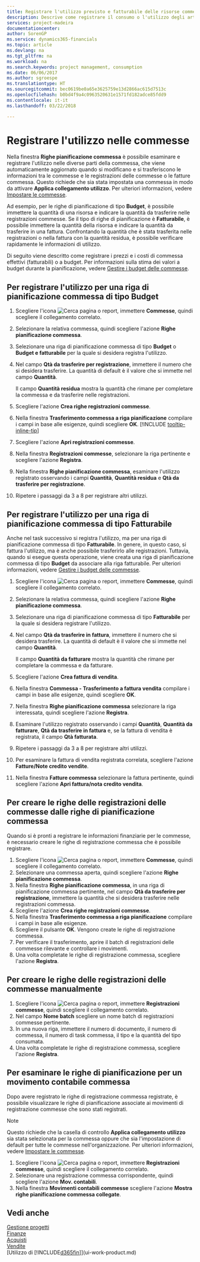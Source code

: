```yaml
---
title: Registrare l'utilizzo previsto e fatturabile delle risorse commesse| Documenti Microsoft
description: Descrive come registrare il consumo o l'utilizzo degli articoli o di risorse nelle commesse per semplificare la gestione progetti.
services: project-madeira
documentationcenter: 
author: SorenGP
ms.service: dynamics365-financials
ms.topic: article
ms.devlang: na
ms.tgt_pltfrm: na
ms.workload: na
ms.search.keywords: project management, consumption
ms.date: 06/06/2017
ms.author: sgroespe
ms.translationtype: HT
ms.sourcegitcommit: bec0619be0a65e3625759e13d2866ac615d7513c
ms.openlocfilehash: b0bd4f9a4c0963520631e1571fd182adce85fdd9
ms.contentlocale: it-it
ms.lasthandoff: 03/22/2018

---
```

# <a name="record-usage-for-jobs"></a>Registrare l'utilizzo nelle commesse
Nella finestra **Righe pianificazione commessa** è possibile esaminare e registrare l'utilizzo nelle diverse parti della commessa, che viene automaticamente aggiornato quando si modificano e si trasferiscono le informazioni tra le commesse e le registrazioni delle commesse o le fatture commessa. Questo richiede che sia stata impostata una commessa in modo da attivare **Applica collegamento utilizzo**. Per ulteriori informazioni, vedere [Impostare le commesse](projects-how-setup-jobs.md).  

Ad esempio, per le righe di pianificazione di tipo **Budget**, è possibile immettere la quantità di una risorsa e indicare la quantità da trasferire nelle registrazioni commesse. Se il tipo di righe di pianificazione è **Fatturabile**, è possibile immettere la quantità della risorsa e indicare la quantità da trasferire in una fattura. Confrontando la quantità che è stata trasferita nelle registrazioni o nella fattura con la quantità residua, è possibile verificare rapidamente le informazioni di utilizzo.

Di seguito viene descritto come registrare i prezzi e i costi di commessa effettivi (fatturabili) o a budget. Per informazioni sulla stima dei valori a budget durante la pianificazione, vedere [Gestire i budget delle commesse](projects-how-manage-budgets.md).

## <a name="to-record-usage-for-a-job-planning-line-of-type-budget"></a>Per registrare l'utilizzo per una riga di pianificazione commessa di tipo Budget
1. Scegliere l'icona ![Cerca pagina o report](media/ui-search/search_small.png "icona Cerca pagina o report"), immettere **Commesse**, quindi scegliere il collegamento correlato.  
2. Selezionare la relativa commessa, quindi scegliere l'azione **Righe pianificazione commessa**.
3. Selezionare una riga di pianificazione commessa di tipo **Budget** o **Budget e fatturabile** per la quale si desidera registra l'utilizzo.
4. Nel campo **Qtà da trasferire per registrazione**, immettere il numero che si desidera trasferire. La quantità di default è il valore che si immette nel campo **Quantità**.

    Il campo **Quantità residua** mostra la quantità che rimane per completare la commessa e da trasferire nelle registrazioni.  
5. Scegliere l'azione **Crea righe registrazioni commesse**.
6. Nella finestra **Trasferimento commessa a riga pianificazione** compilare i campi in base alle esigenze, quindi scegliere **OK**. [!INCLUDE [tooltip-inline-tip](includes/tooltip-inline-tip_md.md)]
7. Scegliere l'azione **Apri registrazioni commesse**.  
8. Nella finestra **Registrazioni commesse**, selezionare la riga pertinente e scegliere l'azione **Registra**.
9. Nella finestra **Righe pianificazione commessa**, esaminare l'utilizzo registrato osservando i campi **Quantità**, **Quantità residua** e **Qtà da trasferire per registrazione**.  
10. Ripetere i passaggi da 3 a 8 per registrare altri utilizzi.  

## <a name="to-record-usage-for-a-job-planning-line-of-type-billable"></a>Per registrare l'utilizzo per una riga di pianificazione commessa di tipo Fatturabile
Anche nel task successivo si registra l'utilizzo, ma per una riga di pianificazione commessa di tipo **Fatturabile**. In genere, in questo caso, si fattura l'utilizzo, ma è anche possibile trasferirlo alle registrazioni. Tuttavia, quando si esegue questa operazione, viene creata una riga di pianificazione commessa di tipo **Budget** da associare alla riga fatturabile. Per ulteriori informazioni, vedere [Gestire i budget delle commesse](projects-how-manage-budgets.md).

1. Scegliere l'icona ![Cerca pagina o report](media/ui-search/search_small.png "Cerca pagina o report"), immettere **Commesse**, quindi scegliere il collegamento correlato.
2. Selezionare la relativa commessa, quindi scegliere l'azione **Righe pianificazione commessa**.  
3. Selezionare una riga di pianificazione commessa di tipo **Fatturabile** per la quale si desidera registrare l'utilizzo.
4. Nel campo **Qtà da trasferire in fattura**, immettere il numero che si desidera trasferire. La quantità di default è il valore che si immette nel campo **Quantità**.

    Il campo **Quantità da fatturare** mostra la quantità che rimane per completare la commessa e da fatturare.  
5. Scegliere l'azione **Crea fattura di vendita**.
6. Nella finestra **Commessa - Trasferimento a fattura vendita** compilare i campi in base alle esigenze, quindi scegliere **OK**.
7. Nella finestra **Righe pianificazione commessa** selezionare la riga interessata, quindi scegliere l'azione **Registra**.
8. Esaminare l'utilizzo registrato osservando i campi **Quantità**, **Quantità da fatturare**, **Qtà da trasferire in fattura** e, se la fattura di vendita è registrata, il campo **Qtà fatturata**.
9. Ripetere i passaggi da 3 a 8 per registrare altri utilizzi.  
10. Per esaminare la fattura di vendita registrata correlata, scegliere l'azione **Fatture/Note credito vendite**.  
11. Nella finestra **Fatture commessa** selezionare la fattura pertinente, quindi scegliere l'azione **Apri fattura/nota credito vendita**.         

## <a name="to-create-job-journal-lines-from-job-planning-lines"></a>Per creare le righe delle registrazioni delle commesse dalle righe di pianificazione commessa
Quando si è pronti a registrare le informazioni finanziarie per le commesse, è necessario creare le righe di registrazione commessa che è possibile registrare.

1. Scegliere l'icona ![Cerca pagina o report](media/ui-search/search_small.png "icona Cerca pagina o report"), immettere **Commesse**, quindi scegliere il collegamento correlato.  
2. Selezionare una commessa aperta, quindi scegliere l'azione **Righe pianificazione commessa**.  
3. Nella finestra **Righe pianificazione commessa**, in una riga di pianificazione commessa pertinente, nel campo **Qtà da trasferire per registrazione**, immettere la quantità che si desidera trasferire nelle registrazioni commessa.  
4. Scegliere l'azione **Crea righe registrazioni commesse**.
5. Nella finestra **Trasferimento commessa a riga pianificazione** compilare i campi in base alle esigenze.  
6. Scegliere il pulsante **OK**. Vengono create le righe di registrazione commessa.
7. Per verificare il trasferimento, aprire il batch di registrazioni delle commesse rilevante e controllare i movimenti.  
8. Una volta completate le righe di registrazione commessa, scegliere l'azione **Registra**.  

## <a name="to-create-job-journal-lines-manually"></a>Per creare le righe delle registrazioni delle commesse manualmente
1. Scegliere l'icona ![Cerca pagina o report](media/ui-search/search_small.png "icona Cerca pagina o report"), immettere **Registrazioni commesse**, quindi scegliere il collegamento correlato.  
2. Nel campo **Nome batch** scegliere un nome batch di registrazioni commesse pertinente.  
3. In una nuova riga, immettere il numero di documento, il numero di commessa, il numero di task commessa, il tipo e la quantità del tipo consumata.  
4. Una volta completate le righe di registrazione commessa, scegliere l'azione **Registra**.  

## <a name="to-review-planning-lines-for-a-job-ledger-entry"></a>Per esaminare le righe di pianificazione per un movimento contabile commessa
Dopo avere registrato le righe di registrazione commessa registrate, è possibile visualizzare le righe di pianificazione associate ai movimenti di registrazione commesse che sono stati registrati.

> [!NOTE]  
>   Questo richiede che la casella di controllo **Applica collegamento utilizzo** sia stata selezionata per la commessa oppure che sia l'impostazione di default per tutte le commesse nell'organizzazione. Per ulteriori informazioni, vedere [Impostare le commesse](projects-how-setup-jobs.md).  

1. Scegliere l'icona ![Cerca pagina o report](media/ui-search/search_small.png "Cerca pagina o report"), immettere **Registrazioni commesse**, quindi scegliere il collegamento correlato.  
2. Selezionare una registrazione commessa corrispondente, quindi scegliere l'azione **Mov. contabili**.  
3. Nella finestra **Movimenti contabili commesse** scegliere l'azione **Mostra righe pianificazione commessa collegate**.

## <a name="see-also"></a>Vedi anche
[Gestione progetti](projects-manage-projects.md)  
[Finanze](finance.md)  
[Acquisti](purchasing-manage-purchasing.md)         
[Vendite](sales-manage-sales.md)      
[Utilizzo di [!INCLUDE[d365fin](includes/d365fin_md.md)]](ui-work-product.md)  

